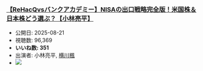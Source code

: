 ### [【ReHacQvsバンクアカデミー】NISAの出口戦略完全版！米国株＆日本株どう選ぶ？【小林亮平】](https://www.youtube.com/watch?v=3MeO6NcrJEk)
-   公開日: 2025-08-21
-   視聴数: 96,369
-   **いいね数: 351**
-   出演者: 小林亮平, [横川楓](/rehacq_fan/people/横川楓 "wikilink")
- [![](https://img.youtube.com/vi/3MeO6NcrJEk/hqdefault.jpg)](https://www.youtube.com/watch?v=3MeO6NcrJEk)
